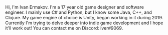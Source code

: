 Hi, I'm Ivan Ermakov. I'm a 17 year old game designer and software engineer. I mainly use C# and Python, but I know some Java, C++, and Clojure. My game engine of choice is Unity, began working in it during 2019. Currently I'm trying to delve deeper into indie game development and I hope it'll work out!
You can contact me on Discord: iver#9069.
